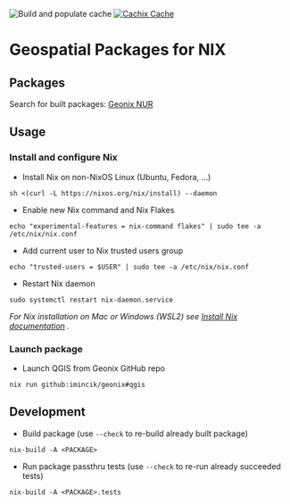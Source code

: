 ![Build and populate cache](https://github.com/imincik/geonix/workflows/Build%20and%20populate%20cache/badge.svg)
[![Cachix Cache](https://img.shields.io/badge/cachix-geonix-blue.svg)](https://geonix.cachix.org)

# Geospatial Packages for NIX

## Packages

Search for built packages: [Geonix NUR](https://nur.nix-community.org/repos/geonix/)


## Usage

### Install and configure Nix

* Install Nix on non-NixOS Linux (Ubuntu, Fedora, ...)
```
sh <(curl -L https://nixos.org/nix/install) --daemon
```

* Enable new Nix command and Nix Flakes
```
echo "experimental-features = nix-command flakes" | sudo tee -a /etc/nix/nix.conf
```

* Add current user to Nix trusted users group
```
echo "trusted-users = $USER" | sudo tee -a /etc/nix/nix.conf
```

* Restart Nix daemon
```
sudo systemctl restart nix-daemon.service
```

_For Nix installation on Mac or Windows (WSL2) see
[Install Nix documentation](https://nix.dev/tutorials/install-nix#install-nix) ._

### Launch package

* Launch QGIS from Geonix GitHub repo
```
nix run github:imincik/geonix#qgis
```


## Development

* Build package (use `--check` to re-build already built package)
```
nix-build -A <PACKAGE>
```

* Run package passthru tests (use `--check` to re-run already succeeded tests)
```
nix-build -A <PACKAGE>.tests
```
